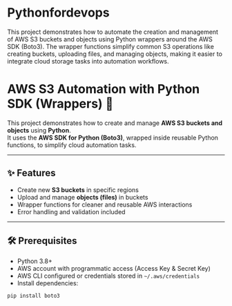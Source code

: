 # Pythonfordevops
This project demonstrates how to automate the creation and management of AWS S3 buckets and objects using Python wrappers around the AWS SDK (Boto3). The wrapper functions simplify common S3 operations like creating buckets, uploading files, and managing objects, making it easier to integrate cloud storage tasks into automation workflows.

# AWS S3 Automation with Python SDK (Wrappers) 🚀

This project demonstrates how to create and manage **AWS S3 buckets and objects** using **Python**.  
It uses the **AWS SDK for Python (Boto3)**, wrapped inside reusable Python functions, to simplify cloud automation tasks.  

---

## ✨ Features
- Create new **S3 buckets** in specific regions  
- Upload and manage **objects (files)** in buckets  
- Wrapper functions for cleaner and reusable AWS interactions  
- Error handling and validation included  

---

## 🛠️ Prerequisites
- Python 3.8+  
- AWS account with programmatic access (Access Key & Secret Key)  
- AWS CLI configured or credentials stored in `~/.aws/credentials`  
- Install dependencies:  

```bash
pip install boto3
